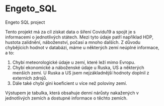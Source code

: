 # Engeto_SQL
Engeto SQL project

Tento projekt má za cíl získat data o šíření Covidu19 a spojit je s informacemi o jednotlivých státech. Mezi tyto údaje patří například HDP, hustota zalidnění, náboženství, počasí a mnoho dalších.
Z důvodu chybějících hodnot v databázi, máme u některých zemí neúplné informace, a to:
1. Chybí meteorologické údaje u zemí, které leží mimo Evropu.
2. Chybí ekonomické a náboženské údaje u Ruska, US a některých menších zemí. U Ruska a US jsem nejzákladnější hodnoty doplnil
z externích zdrojů.
3. Dále také chybí gini koeficient u více než poloviny zemí.

Výstupem je tabulka, která obsahuje denní nárůsty nakažených v jednotlivých zemích a dostupné informace o těchto zemích.
